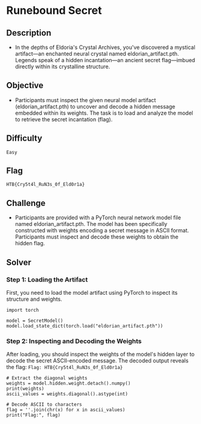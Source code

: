 # Runebound Secret

## Description
* In the depths of Eldoria's Crystal Archives, you've discovered a mystical artifact—an enchanted neural crystal named eldorian_artifact.pth. Legends speak of a hidden incantation—an ancient secret flag—imbued directly within its crystalline structure.

## Objective
* Participants must inspect the given neural model artifact (eldorian_artifact.pth) to uncover and decode a hidden message embedded within its weights. The task is to load and analyze the model to retrieve the secret incantation (flag).

## Difficulty
`Easy`

## Flag
`HTB{Cry5t4l_RuN3s_0f_Eld0r1a}`

## Challenge
* Participants are provided with a PyTorch neural network model file named eldorian_artifact.pth. The model has been specifically constructed with weights encoding a secret message in ASCII format. Participants must inspect and decode these weights to obtain the hidden flag.

## Solver

### Step 1: Loading the Artifact
First, you need to load the model artifact using PyTorch to inspect its structure and weights.

```
import torch

model = SecretModel()
model.load_state_dict(torch.load("eldorian_artifact.pth"))
```

### Step 2: Inspecting and Decoding the Weights
After loading, you should inspect the weights of the model's hidden layer to decode the secret ASCII-encoded message.
The decoded output reveals the flag: `Flag: HTB{Cry5t4l_RuN3s_0f_Eld0r1a}`

```
# Extract the diagonal weights
weights = model.hidden.weight.detach().numpy()
print(weights)
ascii_values = weights.diagonal().astype(int)

# Decode ASCII to characters
flag = ''.join(chr(x) for x in ascii_values)
print("Flag:", flag)
```

